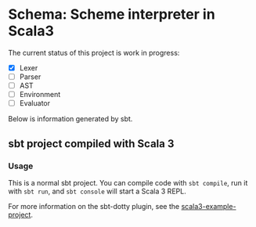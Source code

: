 # Schema: **Schem**e interpreter in Scal**a**3

The current status of this project is work in progress:

- [x] Lexer
- [ ] Parser
- [ ] AST
- [ ] Environment
- [ ] Evaluator

Below is information generated by sbt.

## sbt project compiled with Scala 3

### Usage

This is a normal sbt project. You can compile code with `sbt compile`, run it with `sbt run`, and `sbt console` will start a Scala 3 REPL.

For more information on the sbt-dotty plugin, see the
[scala3-example-project](https://github.com/scala/scala3-example-project/blob/main/README.md).
